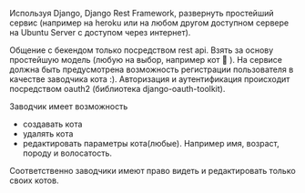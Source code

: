 Используя Django, Django Rest Framework, развернуть простейший сервис (например на heroku или на любом другом доступном сервере на Ubuntu Server с доступом через интернет).

Общение с бекендом только посредством rest api. Взять за основу простейшую модель (любую на выбор, например кот 🙂 ). На сервисе должна быть предусмотрена возможность регистрации пользователя в качестве заводчика кота :). Авторизация и аутентификация происходит посредством oauth2 (библиотека django-oauth-toolkit).

Заводчик имеет возможность
- создавать кота
- удалять кота
- редактировать параметры кота(любые). Например имя, возраст, породу и волосатость.

Соответственно заводчики имеют право видеть и редактировать только своих котов.